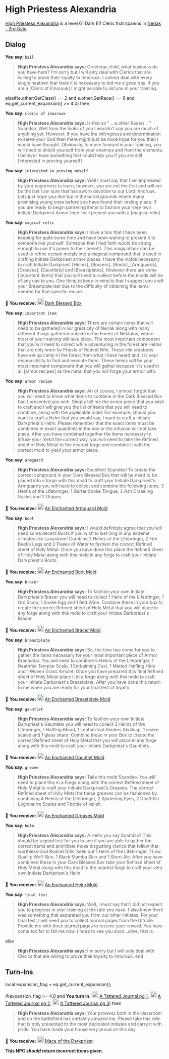 # High Priestess Alexandria



[High Priestess Alexandria](/npc/42019) is a level 61 Dark Elf Cleric that spawns in [Neriak - 3rd Gate](/zone/42).



## Dialog

**You say:** `hail`



>**High Priestess Alexandria says:** Greetings child, what business do you have here? I'm sorry but I will only deal with Clerics that are willing to prove their loyalty to Innoruuk. I cannot deal with every single heathen that feels it is necessary to bid me a good day. If you are a [Cleric of Innoruuk] I might be able to aid you in your training.

elseif(e.other:GetClass() == 2 and e.other:GetRace() == 6 and eq.get_current_expansion() >= 4.0) then


**You say:** `cleric of innoruuk`




>**High Priestess Alexandria says:** Is that so " .. e.other:Race() .. " Soandso. Well from the looks of you I wouldn't say you are much of anything yet. However, if you have the willingness and determination to serve your God then there might just be more hope for you then I would have thought. Obviously, to move forward in your training, you will need to shield yourself from your enemies and from the elements. I believe I have something that could help you if you are still [interested in proving yourself]


**You say:** `interested in proving myself`




>**High Priestess Alexandria says:** Well I must say that I am impressed by your eagerness to learn, however, you are not the first and will not be the last I am sure that has sworn devotion to our Lord Innoruuk. Lets just hope you don'tup in the burial grounds where many promising young ones before you have found their resting place. If you are ready to begin gathering items to fashion your very own Initiate Darkpriest Armor then I will present you with a [magical relic].


**You say:** `magical relic`




>**High Priestess Alexandria says:** I have a box that I have been keeping for quite some time and have been waiting to present it to someone like yourself. Someone that I had faith would be strong enough to use it's power to their benefit. This magical box can be used to refine certain metals into a magical compound that is used in crafting Initiate Darkpriest armor pieces. I have the molds necessary to craft Initiate Darkpriest [Helms], [Bracers], [Boots], [Armguards], [Greaves], [Gauntlets] and [Breastplates]. However there are some [important items] that you will need to collect before the molds will be of any use to you. One thing to keep in mind is that I suggest you craft your Breastplate last due to the difficulty of obtaining the items needed for that specific recipe.



 &#127873; **You receive:**  <img style="background:url(/static/icons/blank_slot.gif);width:20px;height:20px;" src="/static/icons/item_836.png" alt="" /> <a
                                href="/item/17245" data-url="17245" class="tooltip-link link">Dark Blessed Box</a>


**You say:** `important item`




>**High Priestess Alexandria says:** There are certain items that will need to be gathered in our great city of Neriak along with many different things gathered outside in the Forest of Nektulos, where most of your training will take place. The most important component that you will need to collect while adventuring in the forest are Helms that are only worn by Priests of Rodcet Nife. These vile creatures have set up camp in the forest from what I have heard and it is your responsibility to find and execute them. These helms will be your most important component that you will gather because it is used in all [armor recipes] as the metal that you will forge your armor with.


**You say:** `armor recipe`




>**High Priestess Alexandria says:** Ah of course, I almost forgot that you will need to know what items to combine in the Dark Blessed Box that I presented you with. Simply tell me the armor piece that you wish to craft and I will give you the list of items that you will need to combine, along with the applicable mold. For example, should you want to craft a Helm first you would say, I want to craft a Initiate Darkpriest\`s Helm. Please remember that the exact items must be combined in exact quantities in the box or the infusion will not take place. After you have combined together the items necessary to infuse your metal the correct way, you will need to take the Refined sheet of Holy Metal to the nearest forge and combine it with the correct mold to yield your armor piece.


**You say:** `armguard`




>**High Priestess Alexandria says:** Excellent Soandso! To create the correct compound in your Dark Blessed Box that will be need to be placed into a forge with this mold to craft your Initiate Darkpriest's Armguards you will need to collect and combine the following items. 3 Helms of the Lifebringer, 1 Garter Snake Tongue, 2 Ash Drakeling Scales and 2 Grapes.



 &#127873; **You receive:**  <img style="background:url(/static/icons/blank_slot.gif);width:20px;height:20px;" src="/static/icons/item_1151.png" alt="" /> <a
                                href="/item/22613" data-url="22613" class="tooltip-link link">An Enchanted Armguard Mold</a>


**You say:** `boot`




>**High Priestess Alexandria says:** I would definitely agree that you will need some decent Boots if you wish to last long in any extreme climates like Lavastorm! Combine 2 Helms of the Lifebringer, 2 Fire Beetle Legs and 2 Flasks of Water to fashion the correct Refined sheet of Holy Metal. Once you have done this place the Refined sheet of Holy Metal along with this mold in any forge to craft your Initiate Darkpriest's Boots.



 &#127873; **You receive:**  <img style="background:url(/static/icons/blank_slot.gif);width:20px;height:20px;" src="/static/icons/item_1151.png" alt="" /> <a
                                href="/item/22612" data-url="22612" class="tooltip-link link">An Enchanted Boot Mold</a>


**You say:** `bracer`




>**High Priestess Alexandria says:** To fashion your own Initiate Darkpriest's Bracer you will need to collect 1 Helm of the Lifebringer, 1 Orc Scalp, 1 Snake Egg and 1 Red Wine. Combine these in your box to create the correct Refined sheet of Holy Metal that you will place in any forge along with this mold to craft your Initiate Darkpriest\`s Bracer.



 &#127873; **You receive:**  <img style="background:url(/static/icons/blank_slot.gif);width:20px;height:20px;" src="/static/icons/item_1151.png" alt="" /> <a
                                href="/item/22611" data-url="22611" class="tooltip-link link">An Enchanted Bracer Mold</a>


**You say:** `breastplate`




>**High Priestess Alexandria says:** So, the time has come for you to gather the items necessary for your most important piece of Armor Branaddar. You will need to combine 5 Helms of the Lifebringer, 1 Deathfist Templar Scalp, 1 Embalming Dust, 1 Matted Halfling Hide and 1 Woven Grass Amulet. Once you have prepared this final Refined sheet of Holy Metal place it in a forge along with this mold to craft your Initiate Darkpriest's Breastplate. After you have done this return to me when you are ready for your final test of loyalty.



 &#127873; **You receive:**  <img style="background:url(/static/icons/blank_slot.gif);width:20px;height:20px;" src="/static/icons/item_1151.png" alt="" /> <a
                                href="/item/22616" data-url="22616" class="tooltip-link link">An Enchanted Breastplate Mold</a>


**You say:** `gauntlet`




>**High Priestess Alexandria says:** To fashion your own Initiate Darkpriest's Gauntlets you will need to collect 3 Helms of the Lifebringer, 1 Halfling Blood, 1 Leatherfoot Raiders Skullcap, 1 snake scales and 1 glass shard. Combine these in your Box to create the correct Refined sheet of Holy Metal that you will place in any forge along with this mold to craft your Initiate Darkpriest's Gauntlets.



 &#127873; **You receive:**  <img style="background:url(/static/icons/blank_slot.gif);width:20px;height:20px;" src="/static/icons/item_1151.png" alt="" /> <a
                                href="/item/22615" data-url="22615" class="tooltip-link link">An Enchanted Gauntlet Mold</a>


**You say:** `greave`




>**High Priestess Alexandria says:** Take this mold Soandso. You will need to place this in a Forge along with the correct Refined sheet of Holy Metal to craft your Initiate Darkpriest's Greaves. The correct Refined sheet of Holy Metal for these greaves can be fashioned by combining 4 Helms of the Lifebringer, 2 Spiderling Eyes, 2 Deathfist Legionairre Scalps and 1 bottle of kalish.



 &#127873; **You receive:**  <img style="background:url(/static/icons/blank_slot.gif);width:20px;height:20px;" src="/static/icons/item_1151.png" alt="" /> <a
                                href="/item/22614" data-url="22614" class="tooltip-link link">An Enchanted Greaves Mold</a>


**You say:** `helm`




>**High Priestess Alexandria says:** A Helm you say Soandso? This should be a good test for you to see if you are able to gather the correct items and annihilate those disgusting clerics that follow that worthless God Rodcet Nife. Seek out 1 Helm of the Lifebringer, 1 Low Quality Wolf Skin, 1 Black Mamba Skin and 1 Short Ale. After you have combined these in your Dark Blessed Box take your Refined sheet of Holy Metal along with this mold to the nearest forge to craft your very own Initiate Darkpriest\`s Helm.



 &#127873; **You receive:**  <img style="background:url(/static/icons/blank_slot.gif);width:20px;height:20px;" src="/static/icons/item_1151.png" alt="" /> <a
                                href="/item/22610" data-url="22610" class="tooltip-link link">An Enchanted Helm Mold</a>


**You say:** `final test`




>**High Priestess Alexandria says:** Well, I must say that I did not expect you to progress in your training at the rate you have. I also knew there was something that separated you from our other initiates. For your final test, I will need you to collect journal pages from the Ultricle. Provide me with three journal pages to receive your reward. You have come too far to fail me now. I hope to see you soon...alive, that is.


else


>**High Priestess Alexandria says:** I'm sorry but I will only deal with Clerics that are willing to prove their loyalty to Innoruuk.
end



## Turn-Ins



local expansion_flag = eq.get_current_expansion();



if(expansion_flag >= 4.0 and  **You turn in:** <img style="background:url(/static/icons/blank_slot.gif);width:20px;height:20px;" src="/static/icons/item_864.png" alt="" /> <a
                                href="/item/22617" data-url="22617" class="tooltip-link link">A Tattered Journal pg 1</a>, <img style="background:url(/static/icons/blank_slot.gif);width:20px;height:20px;" src="/static/icons/item_864.png" alt="" /> <a
                                href="/item/22618" data-url="22618" class="tooltip-link link">A Tattered Journal pg 2</a>, <img style="background:url(/static/icons/blank_slot.gif);width:20px;height:20px;" src="/static/icons/item_864.png" alt="" /> <a
                                href="/item/22619" data-url="22619" class="tooltip-link link">A Tattered Journal pg 3</a>) then


>**High Priestess Alexandria says:** Your prowess both in the classroom and on the battlefield has certainly amazed me. Please take this relic that is only presented to the most dedicated initiates and carry it with pride. You have made your house very proud on this day.


 &#127873; **You receive:**  <img style="background:url(/static/icons/blank_slot.gif);width:20px;height:20px;" src="/static/icons/item_741.png" alt="" /> <a
                                href="/item/22698" data-url="22698" class="tooltip-link link">Mace of the Darkpriest</a> 

 

**This NPC *should* return incorrect items given.**






